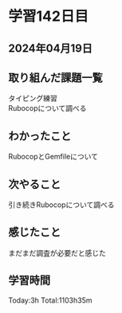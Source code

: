 # 学習142日目
## 2024年04月19日
## 取り組んだ課題一覧
タイピング練習<br>Rubocopについて調べる
## わかったこと
RubocopとGemfileについて
## 次やること
引き続きRubocopについて調べる
## 感じたこと
まだまだ調査が必要だと感じた
## 学習時間
Today:3h Total:1103h35m

